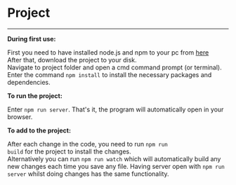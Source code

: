 # Project
----------------------------------------------------
<b>During first use:</b>

First you need to have installed node.js and npm to your pc from <a href="https://nodejs.org/en/">here</a>  
After that, download the project to your disk.  
Navigate to project folder and open a cmd command prompt (or terminal).  
Enter the command <code>npm install</code> to install the necessary packages and dependencies.

<b>To run the project:</b>

Enter <code>npm run server</code>. That's it, the program will automatically open in your browser.   

<b>To add to the project:</b>

After each change in the code, you need to run <code>npm run build</code> for the project to install the changes.  
Alternatively you can run <code>npm run watch</code> which will automatically build any new changes each time you save any file.
Having server open with <code>npm run server</code> whilst doing changes has the same functionality.